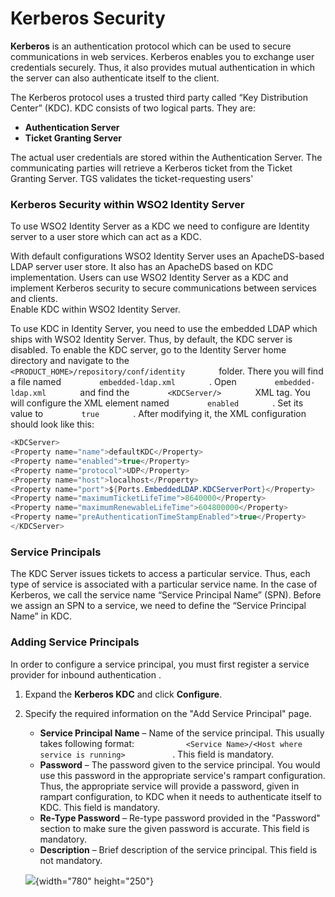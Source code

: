 # Kerberos Security

**Kerberos** is an authentication protocol which can be used to secure
communications in web services. Kerberos enables you to exchange user
credentials securely. Thus, it also provides mutual authentication in
which the server can also authenticate itself to the client.

The Kerberos protocol uses a trusted third party called “Key
Distribution Center” (KDC). KDC consists of two logical parts. They are:

-   **Authentication Server**
-   **Ticket Granting Server**

The actual user credentials are stored within the Authentication Server.
The communicating parties will retrieve a Kerberos ticket from the
Ticket Granting Server. TGS validates the ticket-requesting users'

### Kerberos Security within WSO2 Identity Server

To use WSO2 Identity Server as a KDC we need to configure are Identity
server to a user store which can act as a KDC.

With default configurations WSO2 Identity Server uses an ApacheDS-based
LDAP server user store. It also has an ApacheDS based on KDC
implementation. Users can use WSO2 Identity Server as a KDC and
implement Kerberos security to secure communications between services
and clients.  
Enable KDC within WSO2 Identity Server.

To use KDC in Identity Server, you need to use the embedded LDAP which
ships with WSO2 Identity Server. Thus, by default, the KDC server is
disabled. To enable the KDC server, go to the Identity Server home
directory and navigate to the
`         <PRODUCT_HOME>/repository/conf/identity        ` folder. There
you will find a file named `         embedded-ldap.xml        ` . Open
`         embedded-ldap.xml        ` and find the
`         <KDCServer/>        ` XML tag. You will configure the XML
element named `         enabled        ` . Set its value to
`         true        ` . After modifying it, the XML configuration
should look like this:

``` java
<KDCServer>
<Property name="name">defaultKDC</Property>
<Property name="enabled">true</Property>
<Property name="protocol">UDP</Property>
<Property name="host">localhost</Property>
<Property name="port">${Ports.EmbeddedLDAP.KDCServerPort}</Property>
<Property name="maximumTicketLifeTime">8640000</Property>
<Property name="maximumRenewableLifeTime">604800000</Property>
<Property name="preAuthenticationTimeStampEnabled">true</Property>
</KDCServer>
```

### Service Principals

The KDC Server issues tickets to access a particular service. Thus, each
type of service is associated with a particular service name. In the
case of Kerberos, we call the service name “Service Principal Name”
(SPN). Before we assign an SPN to a service, we need to define the
“Service Principal Name” in KDC.

### Adding Service Principals

In order to configure a service principal, you must first register a
service provider for inbound authentication .

1.  Expand the **Kerberos KDC** and click **Configure**.
2.  Specify the required information on the "Add Service Principal"
    page.
    -   **Service Principal Name** – Name of the service principal. This
        usually takes following format:
        `            <Service Name>/<Host where service is running>           `
        . This field is mandatory.
    -   **Password** – The password given to the service principal. You
        would use this password in the appropriate service's rampart
        configuration. Thus, the appropriate service will provide a
        password, given in rampart configuration, to KDC when it needs
        to authenticate itself to KDC. This field is mandatory.
    -   **Re-Type Password** – Re-type password provided in the
        "Password" section to make sure the given password is accurate.
        This field is mandatory.
    -   **Description** – Brief description of the service principal.
        This field is not mandatory.

    ![](attachments/103329549/103329550.png){width="780" height="250"}

  
